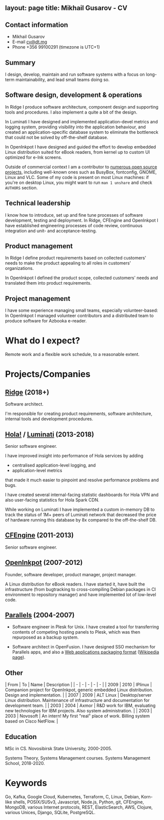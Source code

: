 layout: page
title: Mikhail Gusarov - CV
----

## Contact information

- Mikhail Gusarov
- E-mail [cv@dt.mg](mailto:cv@dt.mg)
- Phone +356 99100291 (timezone is UTC+1)

## Summary

I design, develop, maintain and run software systems with a focus on long-term
maintainability, and lead small teams doing so.

## Software design, development & operations

In Ridge I produce software architecture, component design and supporting tools
and procedures. I also implement a quite a bit of the design.

In Luminati I have designed and implemented application-devel metrics and
logging system, providing visibility into the application behaviour, and
created an application-specific database system to eliminate the bottleneck
that could not be solved by off-the-shelf database.

In OpenInkpot I have designed and guided the effort to develop embedded
Linux distribution suited for eBook readers, from kernel up to custom
UI optimized for e-Ink screens.

Outside of commercial context I am a contributor to [numerous open source
projects](https://dottedmag.net/software/), including well-known ones such
as BusyBox, fontconfig, GNOME, Linux and VLC. Some of my code is present on
most Linux machines: if you're on desktop Linux, you might want to run
`man 1 unshare` and check `AUTHORS` section.

## Technical leadership

I know how to introduce, set up and fine tune processes of software development,
testing and deployment. In Ridge, CFEngine and OpenInkpot I have established
engineering processes of code review, continuous integration and unit- and
acceptance-testing.

## Product management

In Ridge I define product requirements based on collected customers' needs
to make the product appealing to all roles in customers' organizations.

In OpenInkpot I defined the product scope, collected customers' needs and
translated them into product requirements.

## Project management

I have some experience managing small teams, especially volunteer-based: In OpenInkpot
I managed volunteer contributors and a distributed team to produce software for
Azbooka e-reader.

# What do I expect?

Remote work and a flexible work schedule, to a reasonable extent.

# Projects/Companies

## [Ridge](https://ridge.co) (2018+)

Software architect.

I'm responsible for creating product requirements, software architecture,
internal tools and development procedures.

## [Hola!](https://hola.org) / [Luminati](https://luminati.io) (2013-2018)

Senior software engineer.

I have improved insight into performance of Hola services by adding
- centralised application-level logging, and
- application-level metrics

that made it much easier to pinpoint and resolve performance problems and bugs.

I have created several internal-facing statistic dashboards for Hola VPN and
also user-facing statistics for Hola Spark CDN.

While working on Luminati I have implemented a custom in-memory DB to track the
status of 1M+ peers of Luminati network that decreased the price of hardware
running this database by 8x compared to the off-the-shelf DB.

## [CFEngine](https://cfengine.com) (2011-2013)

Senior software engineer.

## [OpenInkpot](https://wiki.mobileread.com/wiki/Openinkpot) (2007-2012)

Founder, software developer, product manager, project manager.

A Linux distribution for eBook readers. I have started it, have built the
infrastructure (from bugtracking to cross-compiling Debian packages in
CI environment to repository manager) and have implemented lot of low-level code.

## [Parallels](https://parallels.com) (2004-2007)

* Software engineer in Plesk for Unix. I have created a tool for transferring contents
of competing hosting panels to Plesk, which was then repurposed as a backup system.

* Software architect in OpenFusion. I have designed SSO mechanism for Parallels apps, and also
a [Web applications packaging format](http://www.apsstandard.org/)
([Wikipedia page](https://en.wikipedia.org/wiki/Application_Packaging_Standard)).

## Other

| From | To | Name  | Description |
| - | - | - | - | - |
| 2009 | 2010 | IPlinux | Companion project for OpenInkpot, generic embedded Linux distribution. Design and implementation. |
| 2007 | 2009 | ALT&nbsp;Linux | Desktop/server Linux distribution. Maintenance of infrastructure and documentation for development team. |
| 2003 | 2004 | Axmor | R&D work for IBM, evaluating new technologies for IBM projects. Also system administration. |
| 2003 | 2003 | Novosoft | An intern! My first "real" place of work. Billing system based on Cisco NetFlow. |

## Education

MSc in CS. Novosibirsk State University, 2000-2005.

Systems Theory, Systems Management courses. Systems Management School, 2018-2020.

# Keywords

Go, Kafka, Google Cloud, Kubernetes, Terraform, C, Linux, Debian, Korn-like shells,
POSIX/SUSv3, Javascript, Node.js, Python, git, CFEngine, MongoDB,
various Internet protocols, REST, ElasticSearch, AWS, Clojure,
various Unices, Django, SQLite, PostgreSQL.
